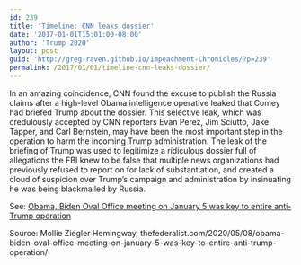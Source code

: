 ```yaml
---
id: 239
title: 'Timeline: CNN leaks dossier'
date: '2017-01-01T15:01:00-08:00'
author: 'Trump 2020'
layout: post
guid: 'http://greg-raven.github.io/Impeachment-Chronicles/?p=239'
permalink: /2017/01/01/timeline-cnn-leaks-dossier/
---
```


In an amazing coincidence, CNN found the excuse to publish the Russia claims after a high-level Obama intelligence operative leaked that Comey had briefed Trump about the dossier. This selective leak, which was credulously accepted by CNN reporters Evan Perez, Jim Sciutto, Jake Tapper, and Carl Bernstein, may have been the most important step in the operation to harm the incoming Trump administration. The leak of the briefing of Trump was used to legitimize a ridiculous dossier full of allegations the FBI knew to be false that multiple news organizations had previously refused to report on for lack of substantiation, and created a cloud of suspicion over Trump’s campaign and administration by insinuating he was being blackmailed by Russia.

See: [Obama, Biden Oval Office meeting on January 5 was key to entire anti-Trump operation](http://greg-raven.github.io/Impeachment-Chronicles/2020/05/09/obama-biden-oval-office-meeting-on-january-5-was-key-to-entire-anti-trump-operation/)

Source: Mollie Ziegler Hemingway, thefederalist.com/2020/05/08/obama-biden-oval-office-meeting-on-january-5-was-key-to-entire-anti-trump-operation/